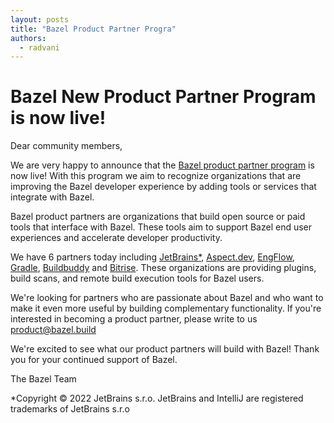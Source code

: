```yaml
---
layout: posts
title: "Bazel Product Partner Progra"
authors:
  - radvani
---
```


# Bazel New Product Partner Program is now live!

Dear community members,

We are very happy to announce that the [Bazel product partner program](https://bazel.build/community/partners) is now live! With this program we aim to recognize organizations that are improving the Bazel developer experience by adding tools or services that integrate with Bazel.

Bazel product partners are organizations that build open source or paid tools that interface with Bazel. These tools aim to support Bazel end user experiences and accelerate developer productivity.

We have 6 partners today including [JetBrains*](https://plugins.jetbrains.com/), [Aspect.dev](https://www.aspect.build/), [EngFlow](https://www.engflow.com/), [Gradle](https://gradle.com/), [Buildbuddy](https://www.buildbuddy.io/) and [Bitrise](https://bitrise.io/). These organizations are providing plugins, build scans, and remote build execution tools for Bazel users.

We're looking for partners who are passionate about Bazel and who want to make it even more useful by building complementary functionality. If you're interested in becoming a product partner, please write to us [product@bazel.build](mailto:product@bazel.build)

We're excited to see what our product partners will build with Bazel!
Thank you for your continued support of Bazel.

The Bazel Team

*Copyright © 2022 JetBrains s.r.o. JetBrains and IntelliJ are registered trademarks of JetBrains s.r.o
